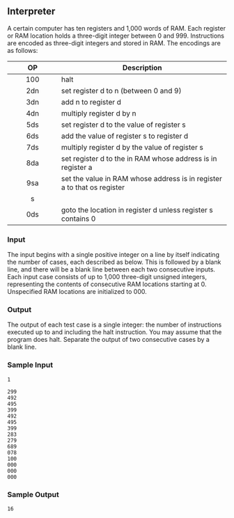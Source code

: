 
## Interpreter

A certain computer has ten registers and 1,000 words of RAM. Each register or
RAM location holds a three-digit integer between 0 and 999. Instructions are encoded
as three-digit integers and stored in RAM. The encodings are as follows:

| <div style="width:100px">OP</div> | Description | 
| :---: | -------- |
| 100 | halt |
| 2dn | set register d to n (between 0 and 9) |
| 3dn | add n to register d |
| 4dn | multiply register d by n |
| 5ds | set register d to the value of register s |
| 6ds | add the value of register s to register d |
| 7ds | multiply register d by the value of register s |
| 8da | set register d to the in RAM whose address is in register a |
| 9sa | set the value in RAM whose address is in register a to that os register
s |
| 0ds | goto the location in register d unless register s contains 0 |


### Input
The input begins with a single positive integer on a line by itself indicating the number
of cases, each described as below. This is followed by a blank line, and there will be a
blank line between each two consecutive inputs.
Each input case consists of up to 1,000 three-digit unsigned integers, representing the
contents of consecutive RAM locations starting at 0. Unspecified RAM locations are
initialized to 000.

### Output
The output of each test case is a single integer: the number of instructions executed
up to and including the halt instruction. You may assume that the program does halt.
Separate the output of two consecutive cases by a blank line.

### Sample Input
    1

    299
    492
    495
    399
    492
    495
    399
    283
    279
    689
    078
    100
    000
    000
    000

### Sample Output
    16


